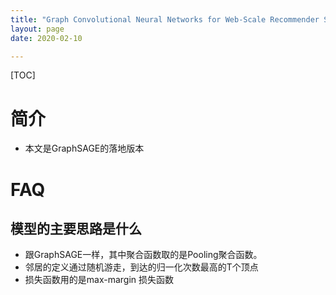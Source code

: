 ```yaml
---
title: "Graph Convolutional Neural Networks for Web-Scale Recommender Systems"
layout: page
date: 2020-02-10

---
```


[TOC]

# 简介
- 本文是GraphSAGE的落地版本

# FAQ
## 模型的主要思路是什么
- 跟GraphSAGE一样，其中聚合函数取的是Pooling聚合函数。
- 邻居的定义通过随机游走，到达的归一化次数最高的T个顶点
- 损失函数用的是max-margin 损失函数


